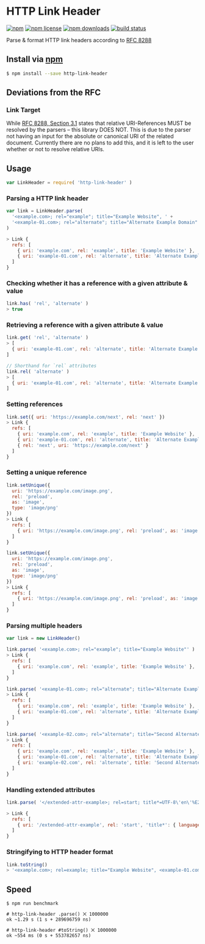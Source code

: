 # HTTP Link Header
[![npm](https://img.shields.io/npm/v/http-link-header.svg?style=flat-square)](https://npmjs.com/http-link-header)
[![npm license](https://img.shields.io/npm/l/http-link-header.svg?style=flat-square)](https://npmjs.com/http-link-header)
[![npm downloads](https://img.shields.io/npm/dm/http-link-header.svg?style=flat-square)](https://npmjs.com/http-link-header)
[![build status](https://img.shields.io/travis/jhermsmeier/node-http-link-header.svg?style=flat-square)](https://travis-ci.org/jhermsmeier/node-http-link-header)

Parse & format HTTP link headers according to [RFC 8288]

[RFC 8288]: https://tools.ietf.org/html/rfc8288

## Install via [npm](https://npmjs.com)

```sh
$ npm install --save http-link-header
```

## Deviations from the RFC

### Link Target

While [RFC 8288, Section 3.1](https://tools.ietf.org/html/rfc8288#section-3.1) states that relative URI-References
MUST be resolved by the parsers – this library DOES NOT.
This is due to the parser not having an input for the absolute or canonical URI of the related document.
Currently there are no plans to add this, and it is left to the user whether or not to resolve relative URIs.

## Usage

```js
var LinkHeader = require( 'http-link-header' )
```

### Parsing a HTTP link header

```js
var link = LinkHeader.parse(
  '<example.com>; rel="example"; title="Example Website", ' +
  '<example-01.com>; rel="alternate"; title="Alternate Example Domain"'
)

> Link {
  refs: [
    { uri: 'example.com', rel: 'example', title: 'Example Website' },
    { uri: 'example-01.com', rel: 'alternate', title: 'Alternate Example Domain' },
  ]
}
```

### Checking whether it has a reference with a given attribute & value

```js
link.has( 'rel', 'alternate' )
> true
```

### Retrieving a reference with a given attribute & value

```js
link.get( 'rel', 'alternate' )
> [
  { uri: 'example-01.com', rel: 'alternate', title: 'Alternate Example Domain' }
]
```
```js
// Shorthand for `rel` attributes
link.rel( 'alternate' )
> [
  { uri: 'example-01.com', rel: 'alternate', title: 'Alternate Example Domain' }
]
```

### Setting references

```js
link.set({ uri: 'https://example.com/next', rel: 'next' })
> Link {
  refs: [
    { uri: 'example.com', rel: 'example', title: 'Example Website' },
    { uri: 'example-01.com', rel: 'alternate', title: 'Alternate Example Domain' },
    { rel: 'next', uri: 'https://example.com/next' }
  ]
}
```

### Setting a unique reference

```js
link.setUnique({
  uri: 'https://example.com/image.png',
  rel: 'preload',
  as: 'image',
  type: 'image/png'
})
> Link {
  refs: [
    { uri: 'https://example.com/image.png', rel: 'preload', as: 'image', type: 'image/png' }
  ]
}

link.setUnique({
  uri: 'https://example.com/image.png',
  rel: 'preload',
  as: 'image',
  type: 'image/png'
})
> Link {
  refs: [
    { uri: 'https://example.com/image.png', rel: 'preload', as: 'image', type: 'image/png' }
  ]
}
```

### Parsing multiple headers

```js
var link = new LinkHeader()

link.parse( '<example.com>; rel="example"; title="Example Website"' )
> Link {
  refs: [
    { uri: 'example.com', rel: 'example', title: 'Example Website' },
  ]
}

link.parse( '<example-01.com>; rel="alternate"; title="Alternate Example Domain"' )
> Link {
  refs: [
    { uri: 'example.com', rel: 'example', title: 'Example Website' },
    { uri: 'example-01.com', rel: 'alternate', title: 'Alternate Example Domain' },
  ]
}

link.parse( '<example-02.com>; rel="alternate"; title="Second Alternate Example Domain"' )
> Link {
  refs: [
    { uri: 'example.com', rel: 'example', title: 'Example Website' },
    { uri: 'example-01.com', rel: 'alternate', title: 'Alternate Example Domain' },
    { uri: 'example-02.com', rel: 'alternate', title: 'Second Alternate Example Domain' },
  ]
}
```

### Handling extended attributes

```js
link.parse( '</extended-attr-example>; rel=start; title*=UTF-8\'en\'%E2%91%A0%E2%93%AB%E2%85%93%E3%8F%A8%E2%99%B3%F0%9D%84%9E%CE%BB' )
```

```js
> Link {
  refs: [
    { uri: '/extended-attr-example', rel: 'start', 'title*': { language: 'en', encoding: null, value: '①⓫⅓㏨♳𝄞λ' } }
  ]
}
```

### Stringifying to HTTP header format

```js
link.toString()
> '<example.com>; rel=example; title="Example Website", <example-01.com>; rel=alternate; title="Alternate Example Domain"'
```

## Speed

```
$ npm run benchmark
```

```
# http-link-header .parse() ⨉ 1000000
ok ~1.29 s (1 s + 289696759 ns)

# http-link-header #toString() ⨉ 1000000
ok ~554 ms (0 s + 553782657 ns)
```
